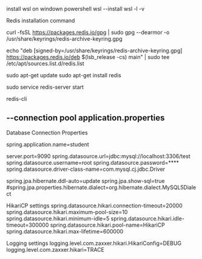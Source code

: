 install wsl on windown powershell
wsl --install
wsl -l -v


Redis installation command 

curl -fsSL https://packages.redis.io/gpg | sudo gpg --dearmor -o /usr/share/keyrings/redis-archive-keyring.gpg

echo "deb [signed-by=/usr/share/keyrings/redis-archive-keyring.gpg] https://packages.redis.io/deb $(lsb_release -cs) main" | sudo tee /etc/apt/sources.list.d/redis.list

sudo apt-get update
sudo apt-get install redis

sudo service redis-server start

redis-cli

--connection pool
application.properties
---------------------------------------
Database Connection Properties

spring.application.name=student

server.port=9090
spring.datasource.url=jdbc:mysql://localhost:3306/test
spring.datasource.username=root
spring.datasource.password=****
spring.datasource.driver-class-name=com.mysql.cj.jdbc.Driver

spring.jpa.hibernate.ddl-auto=update
spring.jpa.show-sql=true
#spring.jpa.properties.hibernate.dialect=org.hibernate.dialect.MySQL5Dialect


HikariCP settings
spring.datasource.hikari.connection-timeout=20000
spring.datasource.hikari.maximum-pool-size=10
spring.datasource.hikari.minimum-idle=5
spring.datasource.hikari.idle-timeout=300000
spring.datasource.hikari.pool-name=HikariCP
spring.datasource.hikari.max-lifetime=600000

Logging settings
logging.level.com.zaxxer.hikari.HikariConfig=DEBUG
logging.level.com.zaxxer.hikari=TRACE
